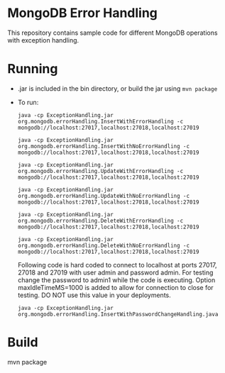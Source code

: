 # MongoDB Error Handling
This repository contains sample code for different MongoDB operations with exception handling.

# Running
* .jar is included in the bin directory, or build the jar using `mvn package`
* To run:

    `java -cp ExceptionHandling.jar org.mongodb.errorHandling.InsertWithErrorHandling -c mongodb://localhost:27017,localhost:27018,localhost:27019`

    `java -cp ExceptionHandling.jar org.mongodb.errorHandling.InsertWithNoErrorHandling -c mongodb://localhost:27017,localhost:27018,localhost:27019`

    `java -cp ExceptionHandling.jar org.mongodb.errorHandling.UpdateWithErrorHandling -c mongodb://localhost:27017,localhost:27018,localhost:27019`

    `java -cp ExceptionHandling.jar org.mongodb.errorHandling.UpdateWithNoErrorHandling -c mongodb://localhost:27017,localhost:27018,localhost:27019`

    `java -cp ExceptionHandling.jar org.mongodb.errorHandling.DeleteWithErrorHandling -c mongodb://localhost:27017,localhost:27018,localhost:27019`

    `java -cp ExceptionHandling.jar org.mongodb.errorHandling.DeleteWithNoErrorHandling -c mongodb://localhost:27017,localhost:27018,localhost:27019`

    Following code is hard coded to connect to localhost at ports 27017, 27018 and 27019 with user admin and password admin. For testing change the password to admin1 while the code is executing. Option maxIdleTimeMS=1000 is added to allow for connection to close for testing. DO NOT use this value in your deployments.

    `java -cp ExceptionHandling.jar org.mongodb.errorHandling.InsertWithPasswordChangeHandling.java` 


# Build
mvn package

